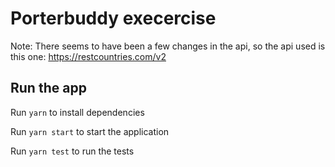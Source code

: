 # Porterbuddy execercise

Note: There seems to have been a few changes in the api, so the api used is this one: https://restcountries.com/v2

## Run the app

Run `yarn` to install dependencies

Run `yarn start` to start the application

Run `yarn test` to run the tests

